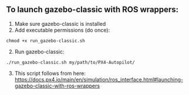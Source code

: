 ## To launch gazebo-classic with ROS wrappers:
1. Make sure gazebo-classic is installed
2. Add executable permissions (do once):
```
chmod +x run_gazebo-classic.sh
```
2. Run gazebo-classic:
```
./run_gazebo-classic.sh my/path/to/PX4-Autopilot/
```
3. This script follows from here: https://docs.px4.io/main/en/simulation/ros_interface.html#launching-gazebo-classic-with-ros-wrappers
